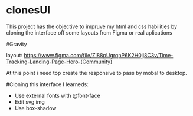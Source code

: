 # clonesUI
 This project has the objective to impruve my html and css habilities by cloning the interface off some layouts from Figma or real aplications
 
 #Gravity
 
 layout: https://www.figma.com/file/Zi88pUgrqnP6K2H0jj8C3v/Time-Tracking-Landing-Page-Hero-(Community)
 
 At this point i need top create the responsive to pass by mobal to desktop.
 
 #Cloning this interface I learneds:
  - Use external fonts with @font-face
  - Edit svg img
  - Use box-shadow
 
